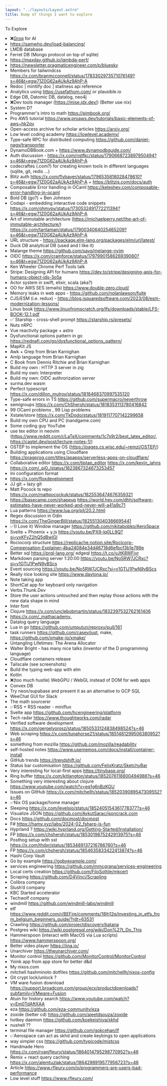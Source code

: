 ```yaml
---
layout: "../layouts/Layout.astro"
title: Dump of things I want to explore
---
```


<style>
ul {
 padding-left: 16px;
 list-style: disc;
}
</style>

To Explore

- ❌[Groq](https://groq.com/) for AI
- https://samwho.dev/load-balancing/
- LMDB database
- Ferret DB (Mongo protocol on top of sqlite)
- https://maxday.github.io/lambda-perf/
- https://newsletter.pragmaticengineer.com/p/bluesky
- Members for tailwindcss https://x.com/branmcconnell/status/1783302973571076149?s=46&t=egw71Z0G62aAUkAz9AhP-A
- Redoc | mintlify doc | stailness api reference
- Analytics using https://usefathom.com/ or plausible.io
- Edge DB, Datomic DB, datalog, neo4j
- ❌Dev tools manager (https://mise.jdx.dev/) (Better use nix)
- System D?
- Programmer's intro to math https://pimbook.org/
- Pro AWS tutorial https://www.proaws.dev/tutorials/basic-elements-of-aws~hk2qv
- Open-access archive for scholar articles https://arxiv.org/
- Low level coding academy https://lowlevel.academy/
- Type-safe RPC for distributed computing https://github.com/daniel-nagy/transporter
- DynamoDBBook.com + https://www.dynamodbguide.com/
- Auth discussion - https://x.com/nstfkc/status/1790668723897950494?s=46&t=egw71Z0G62aAUkAz9AhP-A
- codecraftes (.com?) for creating known tools in different languages (sqlite, git, redis ...)
- Blitz
  auth https://x.com/flybayer/status/1796535818028478610?s=46&t=egw71Z0G62aAUkAz9AhP-A + https://blitzjs.com/docs/auth
- Composable Error handling in OCaml https://keleshev.com/composable-error-handling-in-ocaml
- Bold DB (go?) + Ben Johnson
- Codapi - embedding interactive code
  snippets https://x.com/ohmypy/status/1730532491772211394?s=46&t=egw71Z0G62aAUkAz9AhP-A
- Art of immutable
  architecture (https://michaelperry.net/the-art-of-immutable-architecture/) https://x.com/tantaman/status/1790034064025465209?s=46&t=egw71Z0G62aAUkAz9AhP-A
- URL structure - https://package.elm-lang.org/packages/elm/url/latest/
- Duck DB analytical DB (used and I like it)
- Malange theme https://github.com/savq/melange-nvim
- OIDC https://x.com/cramforce/status/1797990158626939060?s=46&t=egw71Z0G62aAUkAz9AhP-A
- Ken Wheeler Chrome Perf Tools talk
- Stripe: Designing API for humans https://dev.to/stripe/designing-apis-for-humans-object-ids-3o5a
- Actor system in swift, elixir, scala (aka?)
- OO for AWS SES (emails) https://www.double-zero.cloud/
- Memory leaks in web apps - https://github.com/nolanlawson/fuite
- CJS/ESM (i.e. redux) - https://blog.isquaredsoftware.com/2023/08/esm-modernization-lessons/
- Linux book https://www.linuxfromscratch.org/lfs/downloads/stable/LFS-BOOK-12.1.pdf
- ✅ Starship - cross-shell prompt https://starship.rs/presets/
- Nuts nRPC
- Vue reactivity package + astro
- Dysfunctional options pattern in go https://rednafi.com/go/dysfunctional_options_pattern/
- MapKit JS
- Awk + Grep from Brian Karnighan
- Amlp language from Brian Karnighan
- C Book from Dennis Ritchie and Brian Karnighan
- Build my own : HTTP 3 server in zig
- Build my own: Interpreter
- Build my own: OIDC authrorization server
- surma.dev wasm
- Perfect typescript https://x.com/dillon_mulroy/status/1818468370997535120
- Type-safe errors in TS https://github.com/supermacro/neverthrow
- semigroups https://x.com/ChShersh/status/1818353113780416842
- 99 OCaml problems , 99 Lisp problems
- Xstate/store https://x.com/TkDodo/status/1819117707142299658
- Build my own CPU and PC (nandgame.com)
- Some coding guy YouTube
- use tex editor in
  neovim (https://www.reddit.com/r/LaTeX/comments/1c7s9r2/best_latex_editor/, https://castel.dev/post/lecture-notes-1/)
- OSTEP to implement the OS (https://pages.cs.wisc.edu/~remzi/OSTEP/)
- Building applications using Cloudflare https://pragprog.com/titles/apapps/serverless-apps-on-cloudflare/
- Collaborative
  editor https://x.com/tiptap_editor https://x.com/kevin_jahns https://x.com/_pi0_/status/1823867324673253457
- Ini configuration format
- https://x.com/floxdevelopment
- JJ git + lazy git
- Matt Pocock ts repo https://x.com/mattpocockuk/status/1825536474676359321
- https://basecamp.com/shapeup https://world.hey.com/dhh/software-estimates-have-never-worked-and-never-will-a41a9c71
- Lua patterns https://www.lua.org/pil/20.2.html
- Regex discussion in Odin  https://x.com/TheGingerBill/status/1825513040386695441
- ✅(I Love it) Window manager https://github.com/nikitabobko/AeroSpace
- Svelte + Phoenix + y.js https://youtu.be/PX9-lq0LL9Q?si=yxKFyZ2hQ5dBwlGl
- Rociocorp structure https://replicache.notion.site/Rocicorp-Compensation-Explainer-4ba24084e34d46718d6efbcf3b1e789e
- Better sql https://prql-lang.org/ edgeql https://t.co/vJtK8WFjvr
- Markdown parsing server 1:20:00 https://youtu.be/No5RW7JCRxc?si=v1GTlJ1PwN9vBScs
- Event sourcing https://youtu.be/No5RW7JCRxc?si=v1GTlJ1PwN9vBScs
- Really nice looking site https://www.daytona.io/
- Note taking app
- ShortCat app for keyboard only navigation
- Verbs.Thunk.Dev
- Store the user actions untouched and then replay those actions with the new data shape in mind
- Inter font
- Clojure https://x.com/unclebobmartin/status/1832397532762161406
- https://x.com/_mathacademy_
- Datalog query language
- Lua in go https://github.com/umputun/reproxy/pull/161
- task runners https://github.com/casey/just, make, https://github.com/xmake-io/xmake/
- Untangling Lifetimes: The Arena Allocator
- Walter Bright - has many nice talks (inventor of the D programming language)
- Cloudflare containers release
- Tailscale (see screenshots)
- Build the typing web-app with elm
- Kotlin
- ❌(too much hustle) WebGPU / WebGL instead of DOM for web apps
- Convex DB
- Try neon/supabase and present it as an alternative to GCP SQL
- WeeChat GUI for Slack
- The math sourcerer
- ✅RSS + RSS reader - miniflux
- Svelte app https://github.com/hcengineering/platform
- Tech radar https://www.thoughtworks.com/radar
- Verified software development https://x.com/gergelyorosz/status/1850533124838498524?s=46
- Web scraping https://x.com/tunahorse21/status/1851481299506380952?s=46
- something from mozilla https://github.com/mozilla/readability
- self-hosted notes https://www.usememos.com/docs/install/container-install
- GitHub trends https://trendshift.io/
- Status bar customisation https://github.com/FelixKratz/SketchyBar
- Very interesting for local-first apps https://tinybase.org/
- Ring buffer https://x.com/kitlangton/status/1852076118800494986?s=46
- Something very interesting about clojure https://www.youtube.com/watch?v=eq1g6nBzKGU
- Issues on GitHub https://x.com/mitchellh/status/1852039089547309552?s=46
- ✅Nix OS package/home manager
- Sleeping https://x.com/levelsio/status/1852405154361778377?s=46
- Visualize JSON https://github.com/AykutSarac/jsoncrack.com
- Docs https://github.com/docmost/docmost
- F# https://hamy.xyz/labs/2024-02_fsharp-is-fun
- Hyprland ? https://wiki.hyprland.org/Getting-Started/Installation/
- FP https://x.com/chshersh/status/1853019875242913975?s=46
- Posthog setup with sst https://x.com/thdxr/status/1853489137216786760?s=46
- FP https://x.com/chshersh/status/1854635833422413874?s=46
- Hashi Corp Vault
- Go by example https://gobyexample.com/
- services engineering https://github.com/mmcgrana/services-engineering
- Local certs creation https://github.com/FiloSottile/mkcert
- Scraping https://github.com/D4Vinci/Scrapling
- Colibra company
- Slush’d company
- KBC Started accelerator
- Techwolf company
- windmill https://github.com/windmill-labs/windmill
- etf https://www.reddit.com/r/BEFire/comments/18lh12q/investing_in_etfs_from_belgium_beginners_guide/?rdt=63531
- Crawling https://github.com/projectdiscovery/katana
- Postgres wiki https://wiki.postgresql.org/wiki/Don%27t_Do_This
- Hammerspoon (interact with MacOS via Lua scripts)  https://www.hammerspoon.org/
- Better video player https://iina.io/
- Unarchiver https://theunarchiver.com/
- Monitor control https://github.com/MonitorControl/MonitorControl
- Yoink app from app store for better d&d
- My nixos.com
- mitchell hashminoto dotfiles https://github.com/mitchellh/nixos-config
- Git crypt lock/unlock ?
- VM ware fusion download https://support.broadcom.com/group/ecx/productdownloads?subfamily=VMware+Fusion
- Atuin for history search https://www.youtube.com/watch?v=Em0TdAftXAA
- eza https://github.com/eza-community/eza
- zoxide (better cd) https://github.com/ajeetdsouza/zoxide
- hotkey daemon https://github.com/koekeishiya/skhd
- nushell ??
- terminal file manager https://github.com/gokcehan/lf
- ✅Aerospace can act as skhd and create keybings to open applications
- way simpler css https://github.com/typicode/mistcss
- Handmade Hero https://x.com/ryanjfleury/status/1864014795298770952?s=46
- Remix + react query caching https://x.com/alemtuzlak/status/1864298919577956723?s=46
- Article https://www.rfleury.com/p/programmers-are-users-bad-performance
- Low level stuff https://www.rfleury.com/





